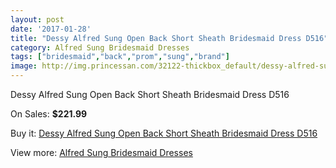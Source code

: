 ```yaml
---
layout: post
date: '2017-01-28'
title: "Dessy Alfred Sung Open Back Short Sheath Bridesmaid Dress D516"
category: Alfred Sung Bridesmaid Dresses
tags: ["bridesmaid","back","prom","sung","brand"]
image: http://img.princessan.com/32122-thickbox_default/dessy-alfred-sung-open-back-short-sheath-bridesmaid-dress-d516.jpg
---
```

Dessy Alfred Sung Open Back Short Sheath Bridesmaid Dress D516

On Sales: **$221.99**
<a href="https://www.princessan.com/en/14700-dessy-alfred-sung-open-back-short-sheath-bridesmaid-dress-d516.html"><amp-img layout="responsive" width="600" height="600" src="//img.princessan.com/32122-thickbox_default/dessy-alfred-sung-open-back-short-sheath-bridesmaid-dress-d516.jpg" alt="Dessy Alfred Sung Open Back Short Sheath Bridesmaid Dress D516 0" /></a>

Buy it: [Dessy Alfred Sung Open Back Short Sheath Bridesmaid Dress D516](https://www.princessan.com/en/14700-dessy-alfred-sung-open-back-short-sheath-bridesmaid-dress-d516.html "Dessy Alfred Sung Open Back Short Sheath Bridesmaid Dress D516")

View more: [Alfred Sung Bridesmaid Dresses](https://www.princessan.com/en/107- "Alfred Sung Bridesmaid Dresses")